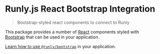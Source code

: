 # Runly.js React Bootstrap Integration

> Bootstrap-styled react components to connect to Runly

This package provides a number of [React](https://reactjs.org/) components styled with [Bootstrap](https://getbootstrap.com/) that can be used in your application.

[Learn how to use `@runly/bootstrap`](https://www.runly.io/docs/integration/js/react-bootstrap/) in your application.
